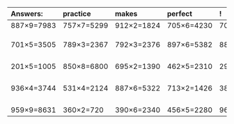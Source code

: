 | Answers: | practice | makes | perfect | ! |
| :--- | :--- | :--- | :--- | :--- |
| 887×9=7983 | 757×7=5299 | 912×2=1824 | 705×6=4230 | 705×3=2115 | 
|   |   |   |   |   | 
|   |   |   |   |   | 
|   |   |   |   |   | 
| 701×5=3505 | 789×3=2367 | 792×3=2376 | 897×6=5382 | 880×5=4400 | 
|   |   |   |   |   | 
|   |   |   |   |   | 
|   |   |   |   |   | 
|   |   |   |   |   | 
| 201×5=1005 | 850×8=6800 | 695×2=1390 | 462×5=2310 | 290×8=2320 | 
|   |   |   |   |   | 
|   |   |   |   |   | 
|   |   |   |   |   | 
|   |   |   |   |   | 
| 936×4=3744 | 531×4=2124 | 887×6=5322 | 713×2=1426 | 387×5=1935 | 
|   |   |   |   |   | 
|   |   |   |   |   | 
|   |   |   |   |   | 
|   |   |   |   |   | 
| 959×9=8631 | 360×2=720 | 390×6=2340 | 456×5=2280 | 963×6=5778 | 

